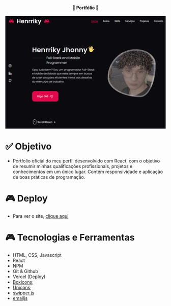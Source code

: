 <h4 align="center"> 
	🚀 Portfólio 🚀
</h4>

<p align="center" style="display: flex; align-items: flex-start; justify-content: center">
  <img alt="versão 1 do projeto" title="#portfolio" src=".github/capa.PNG">
</p>  

# ✅ Objetivo

- Portfolio oficial do meu perfil desenvolvido com React, com o objetivo de resumir minhas qualificações profissionais, projetos e conhecimentos em um único lugar. Contém responsividade e aplicação de boas práticas de programação.


# 🎮 Deploy

- Para ver o site, [clique aqui](https://portfolio-react-sass-tawny.vercel.app)

# 🎮 Tecnologias e Ferramentas

- HTML, CSS, Javascript
- React
- NPM
- Git & Github
- Vercel (Deploy)
- [Boxicons](https://boxicons.com/usage);
- [Unicons](https://iconscout.com/unicons);
- [swipper.js](https://swiperjs.com/)
- [emailjs](https://www.emailjs.com/)

